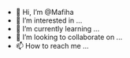 - 👋 Hi, I’m @Mafiha
- 👀 I’m interested in ...
- 🌱 I’m currently learning ...
- 💞️ I’m looking to collaborate on ...
- 📫 How to reach me ...

<!---
Mafiha/Mafiha is a ✨ special ✨ repository because its `README.md` (this file) appears on your GitHub profile.
You can click the Preview link to take a look at your changes.
--->
